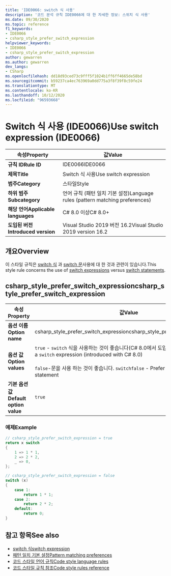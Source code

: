 ```yaml
---
title: 'IDE0066: switch 식 사용'
description: '코드 분석 규칙 IDE0066에 대 한 자세한 정보: 스위치 식 사용'
ms.date: 09/30/2020
ms.topic: reference
f1_keywords:
- IDE0066
- csharp_style_prefer_switch_expression
helpviewer_keywords:
- IDE0066
- csharp_style_prefer_switch_expression
author: gewarren
ms.author: gewarren
dev_langs:
- CSharp
ms.openlocfilehash: dd18d93ced73c9fff5f1024b1ff6ff4665de58bd
ms.sourcegitcommit: b59237ca4ec763969a0dd775a3f8f39f8c59fe24
ms.translationtype: MT
ms.contentlocale: ko-KR
ms.lasthandoff: 10/12/2020
ms.locfileid: "96593668"
---
```

# <a name="use-switch-expression-ide0066"></a><span data-ttu-id="1aa98-103">Switch 식 사용 (IDE0066)</span><span class="sxs-lookup"><span data-stu-id="1aa98-103">Use switch expression (IDE0066)</span></span>

|<span data-ttu-id="1aa98-104">속성</span><span class="sxs-lookup"><span data-stu-id="1aa98-104">Property</span></span>|<span data-ttu-id="1aa98-105">값</span><span class="sxs-lookup"><span data-stu-id="1aa98-105">Value</span></span>|
|-|-|
| <span data-ttu-id="1aa98-106">**규칙 ID**</span><span class="sxs-lookup"><span data-stu-id="1aa98-106">**Rule ID**</span></span> | <span data-ttu-id="1aa98-107">IDE0066</span><span class="sxs-lookup"><span data-stu-id="1aa98-107">IDE0066</span></span> |
| <span data-ttu-id="1aa98-108">**제목**</span><span class="sxs-lookup"><span data-stu-id="1aa98-108">**Title**</span></span> | <span data-ttu-id="1aa98-109">Switch 식 사용</span><span class="sxs-lookup"><span data-stu-id="1aa98-109">Use switch expression</span></span> |
| <span data-ttu-id="1aa98-110">**범주**</span><span class="sxs-lookup"><span data-stu-id="1aa98-110">**Category**</span></span> | <span data-ttu-id="1aa98-111">스타일</span><span class="sxs-lookup"><span data-stu-id="1aa98-111">Style</span></span> |
| <span data-ttu-id="1aa98-112">**하위 범주**</span><span class="sxs-lookup"><span data-stu-id="1aa98-112">**Subcategory**</span></span> | <span data-ttu-id="1aa98-113">언어 규칙 (패턴 일치 기본 설정)</span><span class="sxs-lookup"><span data-stu-id="1aa98-113">Language rules (pattern matching preferences)</span></span> |
| <span data-ttu-id="1aa98-114">**해당 언어**</span><span class="sxs-lookup"><span data-stu-id="1aa98-114">**Applicable languages**</span></span> | <span data-ttu-id="1aa98-115">C# 8.0 이상</span><span class="sxs-lookup"><span data-stu-id="1aa98-115">C# 8.0+</span></span> |
| <span data-ttu-id="1aa98-116">**도입된 버전**</span><span class="sxs-lookup"><span data-stu-id="1aa98-116">**Introduced version**</span></span> | <span data-ttu-id="1aa98-117">Visual Studio 2019 버전 16.2</span><span class="sxs-lookup"><span data-stu-id="1aa98-117">Visual Studio 2019 version 16.2</span></span> |

## <a name="overview"></a><span data-ttu-id="1aa98-118">개요</span><span class="sxs-lookup"><span data-stu-id="1aa98-118">Overview</span></span>

<span data-ttu-id="1aa98-119">이 스타일 규칙은 [switch 식](../../../csharp/language-reference/operators/switch-expression.md) 과 [switch 문](../../../csharp/language-reference/keywords/switch.md)사용에 대 한 것과 관련이 있습니다.</span><span class="sxs-lookup"><span data-stu-id="1aa98-119">This style rule concerns the use of [switch expressions](../../../csharp/language-reference/operators/switch-expression.md) versus [switch statements](../../../csharp/language-reference/keywords/switch.md).</span></span>

## <a name="csharp_style_prefer_switch_expression"></a><span data-ttu-id="1aa98-120">csharp_style_prefer_switch_expression</span><span class="sxs-lookup"><span data-stu-id="1aa98-120">csharp_style_prefer_switch_expression</span></span>

|<span data-ttu-id="1aa98-121">속성</span><span class="sxs-lookup"><span data-stu-id="1aa98-121">Property</span></span>|<span data-ttu-id="1aa98-122">값</span><span class="sxs-lookup"><span data-stu-id="1aa98-122">Value</span></span>|
|-|-|
| <span data-ttu-id="1aa98-123">**옵션 이름**</span><span class="sxs-lookup"><span data-stu-id="1aa98-123">**Option name**</span></span> | <span data-ttu-id="1aa98-124">csharp_style_prefer_switch_expression</span><span class="sxs-lookup"><span data-stu-id="1aa98-124">csharp_style_prefer_switch_expression</span></span> |
| <span data-ttu-id="1aa98-125">**옵션 값**</span><span class="sxs-lookup"><span data-stu-id="1aa98-125">**Option values**</span></span> | <span data-ttu-id="1aa98-126">`true` - `switch` 식을 사용하는 것이 좋습니다(C# 8.0에서 도입됨).</span><span class="sxs-lookup"><span data-stu-id="1aa98-126">`true` - Prefer to use a `switch` expression (introduced with C# 8.0)</span></span><br /><br /><span data-ttu-id="1aa98-127">`false`-문을 사용 하는 것이 좋습니다. `switch`</span><span class="sxs-lookup"><span data-stu-id="1aa98-127">`false` - Prefer to use a `switch` statement</span></span> |
| <span data-ttu-id="1aa98-128">**기본 옵션 값**</span><span class="sxs-lookup"><span data-stu-id="1aa98-128">**Default option value**</span></span> | `true` |

### <a name="example"></a><span data-ttu-id="1aa98-129">예제</span><span class="sxs-lookup"><span data-stu-id="1aa98-129">Example</span></span>

```csharp
// csharp_style_prefer_switch_expression = true
return x switch
{
    1 => 1 * 1,
    2 => 2 * 2,
    _ => 0,
};

// csharp_style_prefer_switch_expression = false
switch (x)
{
    case 1:
        return 1 * 1;
    case 2:
        return 2 * 2;
    default:
        return 0;
}
```

## <a name="see-also"></a><span data-ttu-id="1aa98-130">참고 항목</span><span class="sxs-lookup"><span data-stu-id="1aa98-130">See also</span></span>

- [<span data-ttu-id="1aa98-131">switch 식</span><span class="sxs-lookup"><span data-stu-id="1aa98-131">switch expression</span></span>](../../../csharp/language-reference/operators/switch-expression.md)
- [<span data-ttu-id="1aa98-132">패턴 일치 기본 설정</span><span class="sxs-lookup"><span data-stu-id="1aa98-132">Pattern matching preferences</span></span>](pattern-matching-preferences.md)
- [<span data-ttu-id="1aa98-133">코드 스타일 언어 규칙</span><span class="sxs-lookup"><span data-stu-id="1aa98-133">Code style language rules</span></span>](language-rules.md)
- [<span data-ttu-id="1aa98-134">코드 스타일 규칙 참조</span><span class="sxs-lookup"><span data-stu-id="1aa98-134">Code style rules reference</span></span>](index.md)

